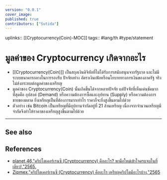 ```yaml
---
version: "0.0.1"
cover_image:
published: true
contributors: ["Sutida"]
---
```

uplinks:: [[Cryptocurrency(Coin)-MOC]]
tags:: #lang/th #type/statement

# มูลค่าของ Cryptocurrency เกิดจากอะไร
- [[Cryptocurrency(Coin)]] เป็นสกุลเงินดิจิทัลที่ไม่ได้รับการสนับสนุนจากรัฐบาล และไม่มีระบบธนาคารกลางในการรองรับ ปัจจัยอย่าง อัตราเงินเฟ้อหรือนโยบายทางการเงินของภาครัฐ จริงไม่ส่งกระทบต่อมูลค่าของเหรียญ
- มูลค่าของ Cryptocurrency(Coin) นั้นเกิดขึ้นได้จากหลายปัจจัย แต่ปัจจัยที่เห็นเด่นชัดมากที่สุดคือ อุปสงค์ (Demand) หรือความต้องการซื้อและอุปทาน (Supply) หรือความต้องการขายของตลาด ยิ่งเหรียญเป็นที่ต้องการมากเท่าไร ราคาก็จะยิ่งสูงขึ้นตามไปด้วย
- ตัวอย่าง เช่น Bitcoin เป็นเหรียญที่มีอุปทานจำกัดอยู่ที่ 21 ล้านเหรียญ เนื่องจากจำนวนเหรียญมีจำกัดจึงทำให้ราคาของเหรียญสูงขึ้นตามไปด้วย

---
## See also
## References
- [planet 46,"คริปโตเคอร์เรนซี (Cryptocurrency) คืออะไร? พามือใหม่เข้าใจครบจบในที่เดียว!,"2565.](https://www.finnomena.com/planet46/what-is-cryptocurrency/#h-9)
- [Zipmex,"คริปโตเคอร์เรนซี (Cryptocurrency) คืออะไร เหรียญคริปโตมีอะไรบ้าง,"2565](https://zipmex.com/th/learn/what-is-cryptocurrency/)
